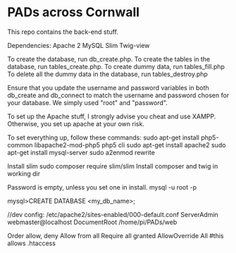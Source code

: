 # PADs across Cornwall
This repo contains the back-end stuff.

Dependencies:
Apache 2
MySQL
Slim
Twig-view

To create the database, run db_create.php.
To create the tables in the database, run tables_create.php.
To create dummy data, run tables_fill.php
To delete all the dummy data in the database, run tables_destroy.php

Ensure that you update the username and password variables in both db_create and db_connect to match the username and password chosen for your database. We simply used "root" and "password".

To set up the Apache stuff, I strongly advise you cheat and use XAMPP. Otherwise, you set up apache at your own risk.

To set everything up, follow these commands:
sudo apt-get install php5-common libapache2-mod-php5 php5 cli
sudo apt-get install apache2
sudo apt-get install mysql-server
sudo a2enmod rewrite

Install slim
sudo composer require slim/slim
Install composer and twig in working dir

Password is empty, unless you set one in install.
mysql -u root -p

mysql>CREATE DATABASE <my_db_name>;

//dev config: /etc/apache2/sites-enabled/000-default.conf
  ServerAdmin webmaster@localhost
  DocumentRoot /home/pi/PADs/web
  
  <Directory />
    Order allow, deny
    Allow from all
    Require all granted
    AllowOverride All #this allows .htaccess
  </Directory>
